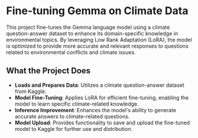 # Fine-tuning Gemma on Climate Data

This project fine-tunes the Gemma language model using a climate question-answer dataset to enhance its domain-specific knowledge in environmental topics. By leveraging Low Rank Adaptation (LoRA), the model is optimized to provide more accurate and relevant responses to questions related to environmental conflicts and climate issues.

## What the Project Does

- **Loads and Prepares Data**: Utilizes a climate question-answer dataset from Kaggle.
- **Model Fine-Tuning**: Applies LoRA for efficient fine-tuning, enabling the model to learn specific climate-related knowledge.
- **Inference Improvement**: Enhances the model's ability to generate accurate answers to climate-related questions.
- **Model Upload**: Provides functionality to save and upload the fine-tuned model to Kaggle for further use and distribution.
